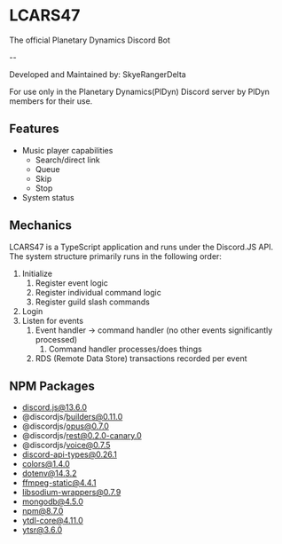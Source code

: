# LCARS47
The official Planetary Dynamics Discord Bot

--

Developed and Maintained by: SkyeRangerDelta

For use only in the Planetary Dynamics(PlDyn) Discord server by PlDyn members for their use.

## Features
- Music player capabilities
    - Search/direct link
    - Queue
    - Skip
    - Stop
- System status

## Mechanics
LCARS47 is a TypeScript application and runs under the Discord.JS API. The system structure primarily runs in the following order:
1. Initialize
   1. Register event logic
   2. Register individual command logic
   3. Register guild slash commands
2. Login
3. Listen for events
   1. Event handler -> command handler (no other events significantly processed)
      1. Command handler processes/does things
   2. RDS (Remote Data Store) transactions recorded per event

## NPM Packages
- discord.js@13.6.0
- @discordjs/builders@0.11.0
- @discordjs/opus@0.7.0
- @discordjs/rest@0.2.0-canary.0
- @discordjs/voice@0.7.5
- discord-api-types@0.26.1
- colors@1.4.0
- dotenv@14.3.2
- ffmpeg-static@4.4.1
- libsodium-wrappers@0.7.9
- mongodb@4.5.0
- npm@8.7.0
- ytdl-core@4.11.0
- ytsr@3.6.0
